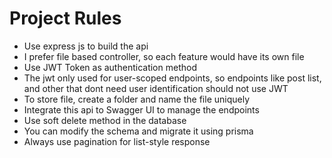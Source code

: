 # Project Rules
- Use express js to build the api
- I prefer file based controller, so each feature would have its own file
- Use JWT Token as authentication method
- The jwt only used for user-scoped endpoints, so endpoints like post list, and other that dont need user identification should not use JWT
- To store file, create a folder and name the file uniquely
- Integrate this api to Swagger UI to manage the endpoints
- Use soft delete method in the database
- You can modify the schema and migrate it using prisma
- Always use pagination for list-style response